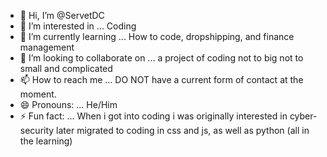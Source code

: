 - 👋 Hi, I’m @ServetDC
- 👀 I’m interested in ... Coding
- 🌱 I’m currently learning ... How to code, dropshipping, and finance management
- 💞️ I’m looking to collaborate on ... a project of coding not to big not to small and complicated
- 📫 How to reach me ... DO NOT have a current form of contact at the moment.
- 😄 Pronouns: ... He/Him
- ⚡ Fun fact: ... When i got into coding i was originally interested in cyber-security later migrated to coding in css and js, as well as python (all in the learning)

<!---
ServetDC/ServetDC is a ✨ special ✨ repository because its `README.md` (this file) appears on your GitHub profile.
You can click the Preview link to take a look at your changes.
--->
